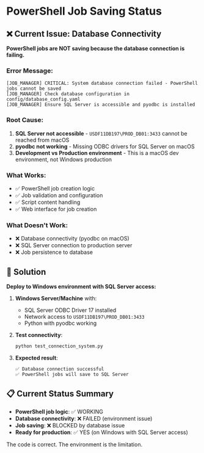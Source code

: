 # PowerShell Job Saving Status

## ❌ Current Issue: Database Connectivity

**PowerShell jobs are NOT saving because the database connection is failing.**

### Error Message:
```
[JOB_MANAGER] CRITICAL: System database connection failed - PowerShell jobs cannot be saved
[JOB_MANAGER] Check database configuration in config/database_config.yaml
[JOB_MANAGER] Ensure SQL Server is accessible and pyodbc is installed
```

### Root Cause:
1. **SQL Server not accessible** - `USDF11DB197\PROD_DB01:3433` cannot be reached from macOS
2. **pyodbc not working** - Missing ODBC drivers for SQL Server on macOS
3. **Development vs Production environment** - This is a macOS dev environment, not Windows production

### What Works:
- ✅ PowerShell job creation logic
- ✅ Job validation and configuration
- ✅ Script content handling
- ✅ Web interface for job creation

### What Doesn't Work:
- ❌ Database connectivity (pyodbc on macOS)
- ❌ SQL Server connection to production server
- ❌ Job persistence to database

## 🔧 Solution

**Deploy to Windows environment with SQL Server access:**

1. **Windows Server/Machine** with:
   - SQL Server ODBC Driver 17 installed
   - Network access to `USDF11DB197\PROD_DB01:3433`
   - Python with pyodbc working

2. **Test connectivity**:
   ```bash
   python test_connection_system.py
   ```

3. **Expected result**:
   ```
   ✅ Database connection successful
   ✅ PowerShell jobs will save to SQL Server
   ```

## 📋 Current Status Summary

- **PowerShell job logic**: ✅ WORKING
- **Database connectivity**: ❌ FAILED (environment issue)
- **Job saving**: ❌ BLOCKED by database issue
- **Ready for production**: ✅ YES (on Windows with SQL Server access)

The code is correct. The environment is the limitation.